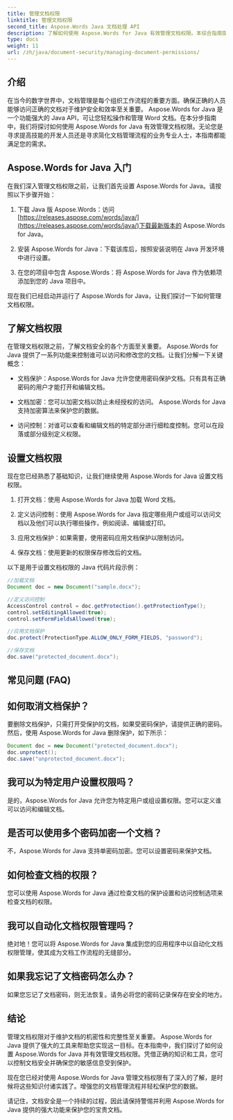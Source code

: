 ```yaml
---
title: 管理文档权限
linktitle: 管理文档权限
second_title: Aspose.Words Java 文档处理 API
description: 了解如何使用 Aspose.Words for Java 有效管理文档权限。本综合指南提供了分步说明和源代码示例。
type: docs
weight: 11
url: /zh/java/document-security/managing-document-permissions/
---
```


## 介绍

在当今的数字世界中，文档管理是每个组织工作流程的重要方面。确保正确的人员能够访问正确的文档对于维护安全和效率至关重要。 Aspose.Words for Java 是一个功能强大的 Java API，可让您轻松操作和管理 Word 文档。在本分步指南中，我们将探讨如何使用 Aspose.Words for Java 有效管理文档权限。无论您是寻求提高技能的开发人员还是寻求简化文档管理流程的业务专业人士，本指南都能满足您的需求。

## Aspose.Words for Java 入门

在我们深入管理文档权限之前，让我们首先设置 Aspose.Words for Java。请按照以下步骤开始：

1. 下载 Java 版 Aspose.Words：访问[https://releases.aspose.com/words/java/](https://releases.aspose.com/words/java/)下载最新版本的 Aspose.Words for Java。

2. 安装 Aspose.Words for Java：下载该库后，按照安装说明在 Java 开发环境中进行设置。

3. 在您的项目中包含 Aspose.Words：将 Aspose.Words for Java 作为依赖项添加到您的 Java 项目中。

现在我们已经启动并运行了 Aspose.Words for Java，让我们探讨一下如何管理文档权限。

## 了解文档权限

在管理文档权限之前，了解文档安全的各个方面至关重要。 Aspose.Words for Java 提供了一系列功能来控制谁可以访问和修改您的文档。让我们分解一下关键概念：

- 文档保护：Aspose.Words for Java 允许您使用密码保护文档。只有具有正确密码的用户才能打开和编辑文档。

- 文档加密：您可以加密文档以防止未经授权的访问。 Aspose.Words for Java 支持加密算法来保护您的数据。

- 访问控制：对谁可以查看和编辑文档的特定部分进行细粒度控制。您可以在段落或部分级别定义权限。

## 设置文档权限

现在您已经熟悉了基础知识，让我们继续使用 Aspose.Words for Java 设置文档权限。

1. 打开文档：使用 Aspose.Words for Java 加载 Word 文档。

2. 定义访问控制：使用 Aspose.Words for Java 指定哪些用户或组可以访问文档以及他们可以执行哪些操作，例如阅读、编辑或打印。

3. 应用文档保护：如果需要，使用密码应用文档保护以限制访问。

4. 保存文档：使用更新的权限保存修改后的文档。

以下是用于设置文档权限的 Java 代码片段示例：

```java
//加载文档
Document doc = new Document("sample.docx");

//定义访问控制
AccessControl control = doc.getProtection().getProtectionType();
control.setEditingAllowed(true);
control.setFormFieldsAllowed(true);

//应用文档保护
doc.protect(ProtectionType.ALLOW_ONLY_FORM_FIELDS, "password");

//保存文档
doc.save("protected_document.docx");
```

## 常见问题 (FAQ)

## 如何取消文档保护？

要删除文档保护，只需打开受保护的文档，如果受密码保护，请提供正确的密码。然后，使用 Aspose.Words for Java 删除保护，如下所示：

```java
Document doc = new Document("protected_document.docx");
doc.unprotect();
doc.save("unprotected_document.docx");
```

## 我可以为特定用户设置权限吗？

是的，Aspose.Words for Java 允许您为特定用户或组设置权限。您可以定义谁可以访问和编辑文档。

## 是否可以使用多个密码加密一个文档？

不，Aspose.Words for Java 支持单密码加密。您可以设置密码来保护文档。

## 如何检查文档的权限？

您可以使用 Aspose.Words for Java 通过检查文档的保护设置和访问控制选项来检查文档的权限。

## 我可以自动化文档权限管理吗？

绝对地！您可以将 Aspose.Words for Java 集成到您的应用程序中以自动化文档权限管理，使其成为文档工作流程的无缝部分。

## 如果我忘记了文档密码怎么办？

如果您忘记了文档密码，则无法恢复。请务必将您的密码记录保存在安全的地方。

## 结论

管理文档权限对于维护文档的机密性和完整性至关重要。 Aspose.Words for Java 提供了强大的工具来帮助您实现这一目标。在本指南中，我们探讨了如何设置 Aspose.Words for Java 并有效管理文档权限。凭借正确的知识和工具，您可以控制文档安全并确保您的敏感信息受到保护。

现在您已经对使用 Aspose.Words for Java 管理文档权限有了深入的了解，是时候将这些知识付诸实践了。增强您的文档管理流程并轻松保护您的数据。

请记住，文档安全是一个持续的过程，因此请保持警惕并利用 Aspose.Words for Java 提供的强大功能来保护您的宝贵文档。